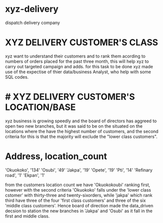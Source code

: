# xyz-delivery
dispatch delivery company

# XYZ DELIVERY CUSTOMER'S CLASS
xyz want to understand their customers and to rank them acording to numbers of orders placed for the past three month, 
this will help xyz to carry out targeted campaign and adds.
for this task to be done xyz made use of the expectise of thier data/business Analyst, who help with some SQL codes.

# # XYZ DELIVERY CUSTOMER'S LOCATION/BASE

xyz business is growing speedly and the board of directors has aggreed to open two new branches,
but it was said to be on the situated on the locations where the have the highest number of customers,
and the second criteria for this is that the majority will exclude the "lower class customers".

# Address, location_count
'Okuokoko', '134'
'Osubi', '49'
'Jakpa', '19'
'Opete', '19'
'Pti', '14'
'Refinary road', '1'
'Ekpan', '1'

  from the customers location count we have 'Okuokokoubi' ranking first, however with the second criteria 'Okuokoko' falls under the 'lower class cstomer' with thirty-three and twenty-sixorders,
  while 'jakpa' which rank third have three of the four 'first class customers' and three of the six 'middle class customers'.
  Hence board of direction made the data_driven decsion to station the new branches in 'Jakpa' and 'Osubi' as it fall in the first and middle class.
